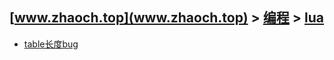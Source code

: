 ## [www.zhaoch.top](www.zhaoch.top) > [编程](http://www.zhaoch.top/编程) > [lua](http://www.zhaoch.top/编程/lua)
+ [table长度bug](table长度bug)
